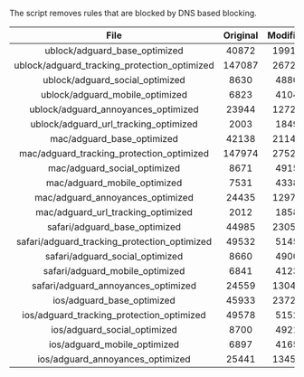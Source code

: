 The script removes rules that are blocked by DNS based blocking.


| File | Original | Modified |
|:----:|:-----:|:-----:|
| ublock/adguard_base_optimized | 40872 | 19915 |
| ublock/adguard_tracking_protection_optimized | 147087 | 26720 |
| ublock/adguard_social_optimized | 8630 | 4880 |
| ublock/adguard_mobile_optimized | 6823 | 4104 |
| ublock/adguard_annoyances_optimized | 23944 | 12728 |
| ublock/adguard_url_tracking_optimized | 2003 | 1849 |
| mac/adguard_base_optimized | 42138 | 21141 |
| mac/adguard_tracking_protection_optimized | 147974 | 27524 |
| mac/adguard_social_optimized | 8671 | 4915 |
| mac/adguard_mobile_optimized | 7531 | 4338 |
| mac/adguard_annoyances_optimized | 24435 | 12977 |
| mac/adguard_url_tracking_optimized | 2012 | 1858 |
| safari/adguard_base_optimized | 44985 | 23052 |
| safari/adguard_tracking_protection_optimized | 49532 | 5145 |
| safari/adguard_social_optimized | 8660 | 4900 |
| safari/adguard_mobile_optimized | 6841 | 4123 |
| safari/adguard_annoyances_optimized | 24559 | 13049 |
| ios/adguard_base_optimized | 45933 | 23723 |
| ios/adguard_tracking_protection_optimized | 49578 | 5152 |
| ios/adguard_social_optimized | 8700 | 4921 |
| ios/adguard_mobile_optimized | 6897 | 4165 |
| ios/adguard_annoyances_optimized | 25441 | 13454 |